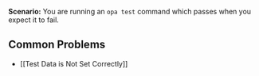 **Scenario:** You are running an `opa test` command which passes when you expect it to fail.

## Common Problems
* [[Test Data is Not Set Correctly]]
